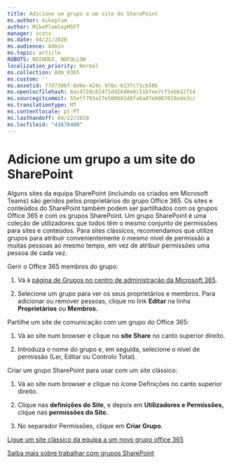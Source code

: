 ```yaml
---
title: Adicione um grupo a um site do SharePoint
ms.author: mikeplum
author: MikePlumleyMSFT
manager: scotv
ms.date: 04/21/2020
ms.audience: Admin
ms.topic: article
ROBOTS: NOINDEX, NOFOLLOW
localization_priority: Normal
ms.collection: Adm_O365
ms.custom: ''
ms.assetid: f7d730bf-0d6e-424c-970c-6137c71cb50b
ms.openlocfilehash: 6ac4728c02471dd2640e0c516fee7cf5ebb12f54
ms.sourcegitcommit: 55eff703a17e500681d8fa6a87eb067019ade3cc
ms.translationtype: MT
ms.contentlocale: pt-PT
ms.lasthandoff: 04/22/2020
ms.locfileid: "43676400"
---
```

# <a name="add-a-group-to-a-sharepoint-site"></a>Adicione um grupo a um site do SharePoint

Alguns sites da equipa SharePoint (incluindo os criados em Microsoft Teams) são geridos pelos proprietários do grupo Office 365. Os sites e conteúdos do SharePoint também podem ser partilhados com os grupos Office 365 e com os grupos SharePoint. Um grupo SharePoint é uma coleção de utilizadores que todos têm o mesmo conjunto de permissões para sites e conteúdos. Para sites clássicos, recomendamos que utilize grupos para atribuir convenientemente o mesmo nível de permissão a muitas pessoas ao mesmo tempo, em vez de atribuir permissões uma pessoa de cada vez.
  
Gerir o Office 365 membros do grupo:
  
1. Vá à [página de Grupos no centro de administração da Microsoft 365](https://portal.office.com/adminportal/home#/groups).
    
2. Selecione um grupo para ver os seus proprietários e membros. Para adicionar ou remover pessoas, clique no link **Editar** na linha **Proprietários** ou **Membros.** 
    
Partilhe um site de comunicação com um grupo do Office 365:
  
1. Vá ao site num browser e clique no **site Share** no canto superior direito. 
    
2. Introduza o nome do grupo e, em seguida, selecione o nível de permissão (Ler, Editar ou Controlo Total).
    
Criar um grupo SharePoint para usar com um site clássico:
  
1. Vá ao site num browser e clique no ícone Definições no canto superior direito.
    
2. Clique nas **definições do Site**, e depois em **Utilizadores e Permissões,** clique nas **permissões do Site.**
    
3. No separador Permissões, clique em **Criar Grupo**.
    
[Ligue um site clássico da equipa a um novo grupo office 365](https://go.microsoft.com/fwlink/?linkid=2008654)
  
[Saiba mais sobre trabalhar com grupos SharePoint](https://go.microsoft.com/fwlink/?linkid=874658)
  

